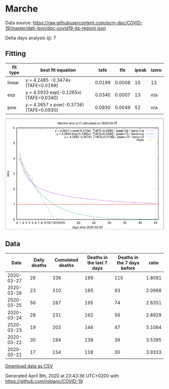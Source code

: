 # Marche

Data source: https://raw.githubusercontent.com/pcm-dpc/COVID-19/master/dati-json/dpc-covid19-ita-regioni.json

Delta days analysis (j): 7

## Fitting 
|fit type|best fit equation|tafe|tfe|ipeak|izero|
|-------|-----|--------|------|---|---|
|linear|y = 4.2485 -0.3474x  [TAFE=0.0199]|0.0199|0.0008|10|13|
|exp|y = 4.5933 exp(-0.1265x)  [TAFE=0.0340]|0.0340|0.0007|13|n/a|
|pow|y = 4.3657 x pow(-0.3736)  [TAFE=0.0930]|0.0930|0.0049|52|n/a|

![Plot](COVID-19_marche_j7_2020-03-27.png)

## Data
|Date|Daily deaths|Cumulated deaths|Deaths in the last 7 days|Deaths in the 7 days before|ratio|
|----|----------|-----------|-------|--------------------|-----|
|2020-03-27|26|336|199|110|1.8091|
|2020-03-26|23|310|195|93|2.0968|
|2020-03-25|56|287|195|74|2.6351|
|2020-03-24|28|231|162|56|2.8929|
|2020-03-23|19|203|146|47|3.1064|
|2020-03-22|30|184|138|39|3.5385|
|2020-03-21|17|154|118|30|3.9333|

[Download data as CSV](COVID-19_marche_j7_2020-03-27.csv)

Generated April 8th, 2020 at 23:43:36 UTC+0200 with https://github.com/robianc/COVID-19
